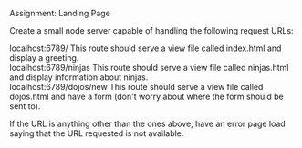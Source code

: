 Assignment: Landing Page  

Create a small node server capable of handling the following request URLs:  

localhost:6789/    This route should serve a view file called index.html and display a greeting.  
localhost:6789/ninjas    This route should serve a view file called ninjas.html and display information about ninjas.  
localhost:6789/dojos/new    This route should serve a view file called dojos.html and have a form (don't worry about where the form should be sent to).  

If the URL is anything other than the ones above, have an error page load saying that the URL requested is not available.